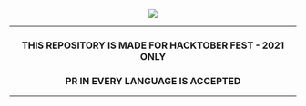 <p align="center">
 <img  src="https://user-images.githubusercontent.com/92864086/138093385-ea54d400-7f39-487b-847d-2a80417d0cb4.png">
</p>
<hr>
<h3 align=center>THIS REPOSITORY IS MADE FOR HACKTOBER FEST - 2021 ONLY</h3>
<h3 align=center>PR IN EVERY LANGUAGE IS ACCEPTED</h3>
<hr>
